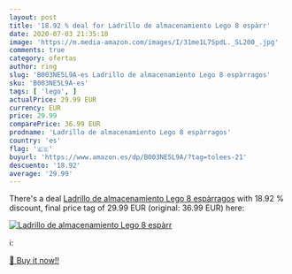 ```yaml
---
layout: post
title: '18.92 % deal for Ladrillo de almacenamiento Lego 8 espàrr'
date: 2020-07-03 21:35:18
image: 'https://m.media-amazon.com/images/I/31me1L7SpdL._SL200_.jpg'
comments: true
category: ofertas
author: ring
slug: 'B003NE5L9A-es Ladrillo de almacenamiento Lego 8 espàrragos'
sku: 'B003NE5L9A-es'
tags: [ 'lego', ]
actualPrice: 29.99 EUR
currency: EUR
price: 29.99
comparePrice: 36.99 EUR
prodname: 'Ladrillo de almacenamiento Lego 8 espàrragos'
country: 'es'
flag: '🇪🇸'
buyurl: 'https://www.amazon.es/dp/B003NE5L9A/?tag=tolees-21'
descuento: '18.92'
average: '29.99'
---
```


There's a deal [Ladrillo de almacenamiento Lego 8 espàrragos](https://www.amazon.es/dp/B003NE5L9A/?tag=tolees-21)  with  18.92 % discount, final price tag of  29.99 EUR (original: 36.99 EUR) here:

[![Ladrillo de almacenamiento Lego 8 espàrr](https://m.media-amazon.com/images/I/31me1L7SpdL._SL200_.jpg)](https://www.amazon.es/dp/B003NE5L9A/?tag=tolees-21)

ℹ️:


[🛒 Buy it now!!](https://www.amazon.es/dp/B003NE5L9A/?tag=tolees-21)
